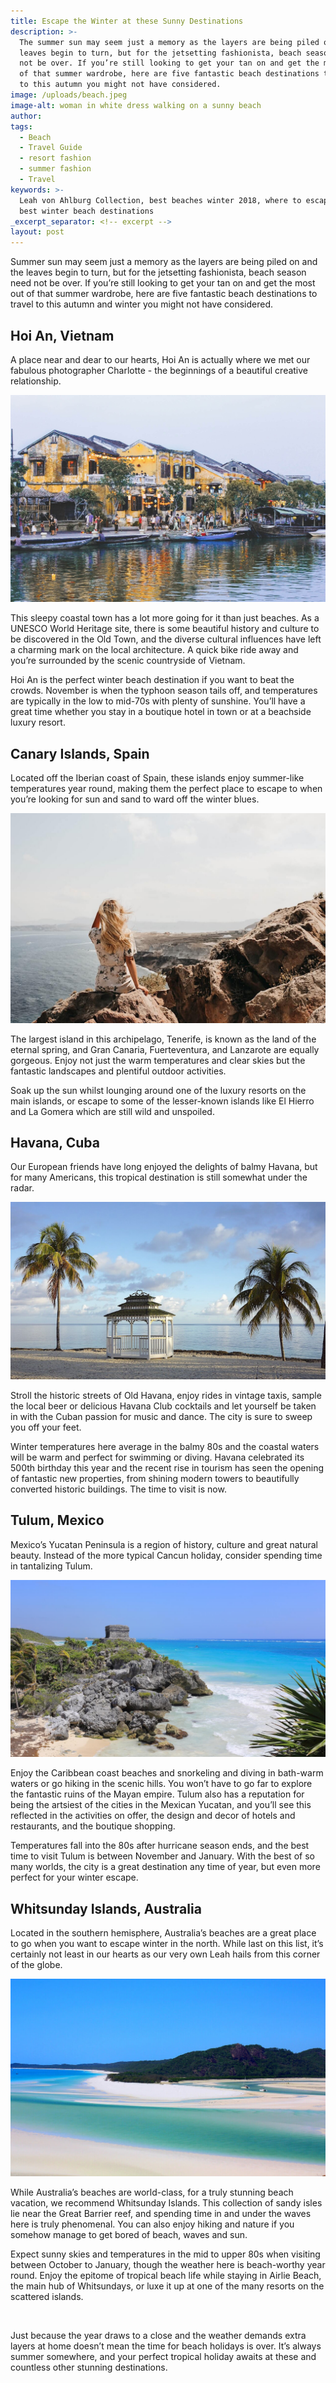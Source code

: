 ```yaml
---
title: Escape the Winter at these Sunny Destinations
description: >-
  The summer sun may seem just a memory as the layers are being piled on and the
  leaves begin to turn, but for the jetsetting fashionista, beach season need
  not be over. If you’re still looking to get your tan on and get the most out
  of that summer wardrobe, here are five fantastic beach destinations to travel
  to this autumn you might not have considered.
image: /uploads/beach.jpeg
image-alt: woman in white dress walking on a sunny beach
author:
tags:
  - Beach
  - Travel Guide
  - resort fashion
  - summer fashion
  - Travel
keywords: >-
  Leah von Ahlburg Collection, best beaches winter 2018, where to escape winter,
  best winter beach destinations
_excerpt_separator: <!-- excerpt -->
layout: post
---
```


Summer sun may seem just a memory as the layers are being piled on and the leaves begin to turn, but for the jetsetting fashionista, beach season need not be over. If you’re still looking to get your tan on and get the most out of that summer wardrobe, here are five fantastic beach destinations to travel to this autumn and winter you might not have considered.

## Hoi An, Vietnam

A place near and dear to our hearts, Hoi An is actually where we met our fabulous photographer Charlotte - the beginnings of a beautiful creative relationship.

![](/uploads/hoian-1.jpg)

This sleepy coastal town has a lot more going for it than just beaches. As a UNESCO World Heritage site, there is some beautiful history and culture to be discovered in the Old Town, and the diverse cultural influences have left a charming mark on the local architecture. A quick bike ride away and you’re surrounded by the scenic countryside of Vietnam.

Hoi An is the perfect winter beach destination if you want to beat the crowds. November is when the typhoon season tails off, and temperatures are typically in the low to mid-70s with plenty of sunshine. You’ll have a great time whether you stay in a boutique hotel in town or at a beachside luxury resort.

## Canary Islands, Spain

Located off the Iberian coast of Spain, these islands enjoy summer-like temperatures year round, making them the perfect place to escape to when you’re looking for sun and sand to ward off the winter blues.

![](/uploads/canaryislands.jpeg)

The largest island in this archipelago, Tenerife, is known as the land of the eternal spring, and Gran Canaria, Fuerteventura, and Lanzarote are equally gorgeous. Enjoy not just the warm temperatures and clear skies but the fantastic landscapes and plentiful outdoor activities.

Soak up the sun whilst lounging around one of the luxury resorts on the main islands, or escape to some of the lesser-known islands like El Hierro and La Gomera which are still wild and unspoiled.

## Havana, Cuba

Our European friends have long enjoyed the delights of balmy Havana, but for many Americans, this tropical destination is still somewhat under the radar.

![](/uploads/cuba.jpg)

Stroll the historic streets of Old Havana, enjoy rides in vintage taxis, sample the local beer or delicious Havana Club cocktails and let yourself be taken in with the Cuban passion for music and dance. The city is sure to sweep you off your feet.

Winter temperatures here average in the balmy 80s and the coastal waters will be warm and perfect for swimming or diving. Havana celebrated its 500th birthday this year and the recent rise in tourism has seen the opening of fantastic new properties, from shining modern towers to beautifully converted historic buildings. The time to visit is now.

## Tulum, Mexico

Mexico’s Yucatan Peninsula is a region of history, culture and great natural beauty. Instead of the more typical Cancun holiday, consider spending time in tantalizing Tulum.

![](/uploads/tulum.jpg)

Enjoy the Caribbean coast beaches and snorkeling and diving in bath-warm waters or go hiking in the scenic hills. You won’t have to go far to explore the fantastic ruins of the Mayan empire. Tulum also has a reputation for being the artsiest of the cities in the Mexican Yucatan, and you’ll see this reflected in the activities on offer, the design and decor of hotels and restaurants, and the boutique shopping.

Temperatures fall into the 80s after hurricane season ends, and the best time to visit Tulum is between November and January. With the best of so many worlds, the city is a great destination any time of year, but even more perfect for your winter escape.

## Whitsunday Islands, Australia

Located in the southern hemisphere, Australia’s beaches are a great place to go when you want to escape winter in the north. While last on this list, it’s certainly not least in our hearts as our very own Leah hails from this corner of the globe.

![](/uploads/whitsundays.jpg)

While Australia’s beaches are world-class, for a truly stunning beach vacation, we recommend Whitsunday Islands. This collection of sandy isles lie near the Great Barrier reef, and spending time in and under the waves here is truly phenomenal. You can also enjoy hiking and nature if you somehow manage to get bored of beach, waves and sun.

Expect sunny skies and temperatures in the mid to upper 80s when visiting between October to January, though the weather here is beach-worthy year round. Enjoy the epitome of tropical beach life while staying in Airlie Beach, the main hub of Whitsundays, or luxe it up at one of the many resorts on the scattered islands.

 

Just because the year draws to a close and the weather demands extra layers at home doesn’t mean the time for beach holidays is over. It’s always summer somewhere, and your perfect tropical holiday awaits at these and countless other stunning destinations.